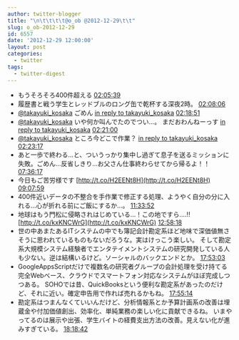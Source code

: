 ```yaml
---
author: twitter-blogger
title: "\n\t\t\t\t@o_ob @2012-12-29\t\t"
slug: o_ob-2012-12-29
id: 6557
date: '2012-12-29 12:00:00'
layout: post
categories:
  - twitter
tags:
  - twitter-digest
---
```


*   もうそろそろ400件超える [02:05:39](http://twitter.com/o_ob/statuses/284706690266460160)
*   履歴書と戦う学生とレッドブルのロング缶で乾杯する深夜2時。 [02:08:06](http://twitter.com/o_ob/statuses/284707306007035905)
*   [@takayuki_kosaka](http://twitter.com/takayuki_kosaka) ごめん [in reply to takayuki_kosaka](http://twitter.com/takayuki_kosaka/statuses/284695685226434560) [02:18:51](http://twitter.com/o_ob/statuses/284710014147518465)
*   [@takayuki_kosaka](http://twitter.com/takayuki_kosaka) いや何か叫んでたのでつい...。 まだおわんねーっす [in reply to takayuki_kosaka](http://twitter.com/takayuki_kosaka/statuses/284710313406906368) [02:21:00](http://twitter.com/o_ob/statuses/284710554239655936)
*   [@takayuki_kosaka](http://twitter.com/takayuki_kosaka) ところ今どこで作業？ [in reply to takayuki_kosaka](http://twitter.com/takayuki_kosaka/statuses/284710922390495232) [02:23:17](http://twitter.com/o_ob/statuses/284711129496821760)
*   あと一歩で終わる…と、ついうっかり集中し過ぎて息子を送るミッションに失敗。ごめん…反省しきり…お父さん仕事終わらせてから帰るよ！！ [07:36:17](http://twitter.com/o_ob/statuses/284789897900986368)
*   今日もご苦労様です [http://t.co/H2EENt8H](http://t.co/H2EENt8H) [09:07:59](http://twitter.com/o_ob/statuses/284812971362902016)
*   400件近いデータの不整合を手作業で修正する処理、ようやく自分の分に入れる…心が折れる前にご飯にするか…。 [11:33:52](http://twitter.com/o_ob/statuses/284849687729692673)
*   地球はもう門松に侵略されはじめている...！この地ですら....!! [http://t.co/kxKNCWrG](http://t.co/kxKNCWrG) [12:58:18](http://twitter.com/o_ob/statuses/284870933326471168)
*   世の中あまたあるITシステムの中でも簿記会計勘定系ほど地味で深価値無さそうに思われているものもないだろうな。実はけっこう楽しい。 そして勘定系大規模システム経験者でエンタテイメントシステムの研究開発している人も少ない。逆は結構いるけど。ソーシャルのバックエンドとか。 [17:53:03](http://twitter.com/o_ob/statuses/284945111241084928)
*   GoogleAppsScriptだけで複数名の研究者グループの会計処理を受け持てる完全Webベース、クラウドでスマートフォン対応なシステムがほぼ完成しつつある。 SOHOでは昔、QuickBooksという便利な勘定系があったのだけど、それに近い。確定申告用で作れば売れるかもね。 [17:55:14](http://twitter.com/o_ob/statuses/284945662334865408)
*   勘定系はつまんなくていいんだけど、分析情報系とか予算計画系の改善は埋蔵金や付加価値創出、効率化、単純業務の楽しい化に貢献できるね。 いまやってるのは展示や出張、学生バイトの経費支出方法の改善。見えない化が進みすぎている。 [18:18:42](http://twitter.com/o_ob/statuses/284951565884874752)